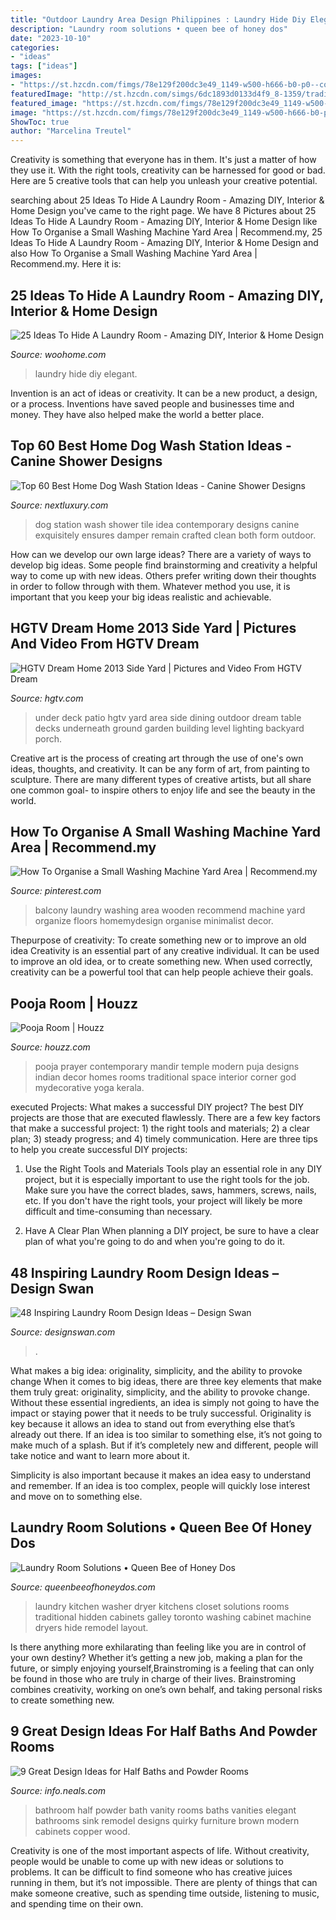 ```yaml
---
title: "Outdoor Laundry Area Design Philippines : Laundry Hide Diy Elegant"
description: "Laundry room solutions • queen bee of honey dos"
date: "2023-10-10"
categories:
- "ideas"
tags: ["ideas"]
images:
- "https://st.hzcdn.com/fimgs/78e129f200dc3e49_1149-w500-h666-b0-p0--contemporary.jpg"
featuredImage: "http://st.hzcdn.com/simgs/6dc1893d0133d4f9_8-1359/traditional-kitchen.jpg"
featured_image: "https://st.hzcdn.com/fimgs/78e129f200dc3e49_1149-w500-h666-b0-p0--contemporary.jpg"
image: "https://st.hzcdn.com/fimgs/78e129f200dc3e49_1149-w500-h666-b0-p0--contemporary.jpg"
ShowToc: true
author: "Marcelina Treutel"
---
```



Creativity is something that everyone has in them. It's just a matter of how they use it. With the right tools, creativity can be harnessed for good or bad. Here are 5 creative tools that can help you unleash your creative potential.

	

		
searching about 25 Ideas To Hide A Laundry Room - Amazing DIY, Interior &amp; Home Design you've came to the right page. We have 8 Pictures about 25 Ideas To Hide A Laundry Room - Amazing DIY, Interior &amp; Home Design like How To Organise a Small Washing Machine Yard Area | Recommend.my, 25 Ideas To Hide A Laundry Room - Amazing DIY, Interior &amp; Home Design and also How To Organise a Small Washing Machine Yard Area | Recommend.my. Here it is:
		
    
## 25 Ideas To Hide A Laundry Room - Amazing DIY, Interior &amp; Home Design

<img loading=lazy src="http://www.woohome.com/wp-content/uploads/2013/08/Ideas-To-Hide-A-Laundry-Room-06.jpg" onerror="this.onerror=null;this.src='https://tse2.mm.bing.net/th?id=OIP._hvPU10rLof0MnQSXSZcEwHaIJ&amp;pid=15.1';" alt="25 Ideas To Hide A Laundry Room - Amazing DIY, Interior &amp; Home Design">

_Source: woohome.com_

>laundry hide diy elegant. 

	

Invention is an act of ideas or creativity. It can be a new product, a design, or a process. Inventions have saved people and businesses time and money. They have also helped make the world a better place.

    
## Top 60 Best Home Dog Wash Station Ideas - Canine Shower Designs

<img loading=lazy src="http://nextluxury.com/wp-content/uploads/grey-and-white-tile-contemporary-home-dog-wash-station-design-idea-inspiration.jpg" onerror="this.onerror=null;this.src='https://tse3.mm.bing.net/th?id=OIP.rVsRwnDwJJXnHPeziC6f8wAAAA&amp;pid=15.1';" alt="Top 60 Best Home Dog Wash Station Ideas - Canine Shower Designs">

_Source: nextluxury.com_

>dog station wash shower tile idea contemporary designs canine exquisitely ensures damper remain crafted clean both form outdoor. 

	

How can we develop our own large ideas?
There are a variety of ways to develop big ideas. Some people find brainstorming and creativity a helpful way to come up with new ideas. Others prefer writing down their thoughts in order to follow through with them. Whatever method you use, it is important that you keep your big ideas realistic and achievable.

    
## HGTV Dream Home 2013 Side Yard | Pictures And Video From HGTV Dream

<img loading=lazy src="http://hgtvhome.sndimg.com/content/dam/images/hgtv/fullset/2012/11/6/1/DH2013_Side-Yard-01-Wide-Hero-EPP0545_s4x3.jpg.rend.hgtvcom.616.462.suffix/1400974722783.jpeg" onerror="this.onerror=null;this.src='https://tse1.mm.bing.net/th?id=OIP.l9uLNhijAdCR-4CqTSOlfwHaFj&amp;pid=15.1';" alt="HGTV Dream Home 2013 Side Yard | Pictures and Video From HGTV Dream">

_Source: hgtv.com_

>under deck patio hgtv yard area side dining outdoor dream table decks underneath ground garden building level lighting backyard porch. 

	

Creative art is the process of creating art through the use of one's own ideas, thoughts, and creativity. It can be any form of art, from painting to sculpture. There are many different types of creative artists, but all share one common goal- to inspire others to enjoy life and see the beauty in the world.

    
## How To Organise A Small Washing Machine Yard Area | Recommend.my

<img loading=lazy src="https://i.pinimg.com/originals/de/17/ad/de17ad8b7d8b26d158f851d7185037a2.jpg" onerror="this.onerror=null;this.src='https://tse4.mm.bing.net/th?id=OIP.6w1aK1-S9vM1F5Utuef5jAHaLI&amp;pid=15.1';" alt="How To Organise a Small Washing Machine Yard Area | Recommend.my">

_Source: pinterest.com_

>balcony laundry washing area wooden recommend machine yard organize floors homemydesign organise minimalist decor. 

	

Thepurpose of creativity: To create something new or to improve an old idea
Creativity is an essential part of any creative individual. It can be used to improve an old idea, or to create something new. When used correctly, creativity can be a powerful tool that can help people achieve their goals.

    
## Pooja Room | Houzz

<img loading=lazy src="https://st.hzcdn.com/fimgs/78e129f200dc3e49_1149-w500-h666-b0-p0--contemporary.jpg" onerror="this.onerror=null;this.src='https://tse3.mm.bing.net/th?id=OIP.eyRiHKRHrO_5caGAD_9x9QHaJ3&amp;pid=15.1';" alt="Pooja Room | Houzz">

_Source: houzz.com_

>pooja prayer contemporary mandir temple modern puja designs indian decor homes rooms traditional space interior corner god mydecorative yoga kerala. 

	

executed Projects: What makes a successful DIY project?
The best DIY projects are those that are executed flawlessly. There are a few key factors that make a successful project: 1) the right tools and materials; 2) a clear plan; 3) steady progress; and 4) timely communication. Here are three tips to help you create successful DIY projects:
1. Use the Right Tools and Materials
Tools play an essential role in any DIY project, but it is especially important to use the right tools for the job. Make sure you have the correct blades, saws, hammers, screws, nails, etc. If you don't have the right tools, your project will likely be more difficult and time-consuming than necessary.

2. Have A Clear Plan
When planning a DIY project, be sure to have a clear plan of what you're going to do and when you're going to do it.

    
## 48 Inspiring Laundry Room Design Ideas – Design Swan

<img loading=lazy src="https://img.designswan.com/2015/08/laundryRoom/26.jpg" onerror="this.onerror=null;this.src='https://tse3.mm.bing.net/th?id=OIP.zRWc8MmQ7w4rra4YvW1xtwHaLC&amp;pid=15.1';" alt="48 Inspiring Laundry Room Design Ideas – Design Swan">

_Source: designswan.com_

>. 

	

What makes a big idea: originality, simplicity, and the ability to provoke change
When it comes to big ideas, there are three key elements that make them truly great: originality, simplicity, and the ability to provoke change. Without these essential ingredients, an idea is simply not going to have the impact or staying power that it needs to be truly successful.
 Originality is key because it allows an idea to stand out from everything else that’s already out there. If an idea is too similar to something else, it’s not going to make much of a splash. But if it’s completely new and different, people will take notice and want to learn more about it.

Simplicity is also important because it makes an idea easy to understand and remember. If an idea is too complex, people will quickly lose interest and move on to something else.

    
## Laundry Room Solutions • Queen Bee Of Honey Dos

<img loading=lazy src="http://st.hzcdn.com/simgs/6dc1893d0133d4f9_8-1359/traditional-kitchen.jpg" onerror="this.onerror=null;this.src='https://tse4.mm.bing.net/th?id=OIP.LskeONTzEKyOdoI2gmyw0gHaLK&amp;pid=15.1';" alt="Laundry Room Solutions • Queen Bee of Honey Dos">

_Source: queenbeeofhoneydos.com_

>laundry kitchen washer dryer kitchens closet solutions rooms traditional hidden cabinets galley toronto washing cabinet machine dryers hide remodel layout. 

	

Is there anything more exhilarating than feeling like you are in control of your own destiny? Whether it’s getting a new job, making a plan for the future, or simply enjoying yourself,Brainstroming is a feeling that can only be found in those who are truly in charge of their lives. Brainstroming combines creativity, working on one’s own behalf, and taking personal risks to create something new.

    
## 9 Great Design Ideas For Half Baths And Powder Rooms

<img loading=lazy src="http://cdn2.hubspot.net/hub/188145/file-28931944-jpg/images/half_bath_vanity.jpg" onerror="this.onerror=null;this.src='https://tse2.mm.bing.net/th?id=OIP.TlDF1Jbv1ddLW-SNyUUb2QHaLI&amp;pid=15.1';" alt="9 Great Design Ideas for Half Baths and Powder Rooms">

_Source: info.neals.com_

>bathroom half powder bath vanity rooms baths vanities elegant bathrooms sink remodel designs quirky furniture brown modern cabinets copper wood. 

	

Creativity is one of the most important aspects of life. Without creativity, people would be unable to come up with new ideas or solutions to problems. It can be difficult to find someone who has creative juices running in them, but it’s not impossible. There are plenty of things that can make someone creative, such as spending time outside, listening to music, and spending time on their own.

